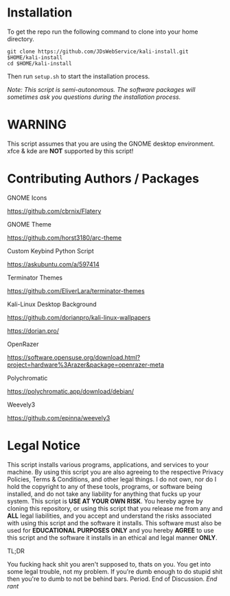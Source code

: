 # Installation

To get the repo run the following command to clone into your home directory.

```
git clone https://github.com/JDsWebService/kali-install.git $HOME/kali-install
cd $HOME/kali-install
```

Then run `setup.sh` to start the installation process.

*Note: This script is semi-autonomous. The software packages will sometimes ask you questions during the installation process.*

# WARNING

This script assumes that you are using the GNOME desktop environment. xfce & kde are **NOT** supported by this script!

# Contributing Authors / Packages

GNOME Icons

https://github.com/cbrnix/Flatery

GNOME Theme

https://github.com/horst3180/arc-theme

Custom Keybind Python Script

https://askubuntu.com/a/597414

Terminator Themes

https://github.com/EliverLara/terminator-themes

Kali-Linux Desktop Background

https://github.com/dorianpro/kali-linux-wallpapers

https://dorian.pro/

OpenRazer

https://software.opensuse.org/download.html?project=hardware%3Arazer&package=openrazer-meta

Polychromatic

https://polychromatic.app/download/debian/

Weevely3

https://github.com/epinna/weevely3

# Legal Notice

This script installs various programs, applications, and services to your machine. By using this script you are also agreeing to the respective Privacy Policies, Terms & Conditions, and other legal things. I do not own, nor do I hold the copyright to any of these tools, programs, or software being installed, and do not take any liability for anything that fucks up your system. This script is **USE AT YOUR OWN RISK**. You hereby agree by cloning this repository, or using this script that you release me from any and **ALL** legal liabilities, and you accept and understand the risks associated with using this script and the software it installs. This software must also be used for **EDUCATIONAL PURPOSES ONLY** and you hereby **AGREE** to use this script and the software it installs in an ethical and legal manner **ONLY**.

TL;DR

You fucking hack shit you aren't supposed to, thats on you. You get into some legal trouble, not my problem. If you're dumb enough to do stupid shit then you're to dumb to not be behind bars. Period. End of Discussion. *End rant*